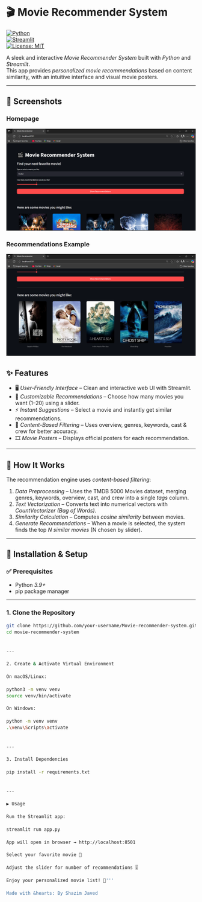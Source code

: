 # 🎬 Movie Recommender System  

[![Python](https://img.shields.io/badge/Python-3.9+-blue.svg)](https://www.python.org/)  
[![Streamlit](https://img.shields.io/badge/Streamlit-Framework-red)](https://streamlit.io/)  
[![License: MIT](https://img.shields.io/badge/License-MIT-green.svg)](LICENSE)  

A sleek and interactive *Movie Recommender System* built with *Python* and *Streamlit*.  
This app provides *personalized movie recommendations* based on content similarity, with an intuitive interface and visual movie posters.  

---
## 📸 Screenshots

### Homepage
![App Screenshot](static/images/demo1.png)

### Recommendations Example
![Recommendations](static/images/demo2.png)


## ✨ Features  

- 🖥 *User-Friendly Interface* – Clean and interactive web UI with Streamlit.  
- 🎯 *Customizable Recommendations* – Choose how many movies you want (1–20) using a slider.  
- ⚡ *Instant Suggestions* – Select a movie and instantly get similar recommendations.  
- 🧩 *Content-Based Filtering* – Uses overview, genres, keywords, cast & crew for better accuracy.  
- 🎞 *Movie Posters* – Displays official posters for each recommendation.  

---

## 🧠 How It Works  

The recommendation engine uses *content-based filtering*:  

1. *Data Preprocessing* – Uses the TMDB 5000 Movies dataset, merging genres, keywords, overview, cast, and crew into a single *tags* column.  
2. *Text Vectorization* – Converts text into numerical vectors with *CountVectorizer (Bag of Words)*.  
3. *Similarity Calculation* – Computes *cosine similarity* between movies.  
4. *Generate Recommendations* – When a movie is selected, the system finds the top *N similar movies* (N chosen by slider).  

---

## 🚀 Installation & Setup  

### ✅ Prerequisites  
- Python *3.9+*  
- pip package manager  

---

### 1. Clone the Repository  
```bash
git clone https://github.com/your-username/Movie-recommender-system.git
cd movie-recommender-system


---

2. Create & Activate Virtual Environment

On macOS/Linux:

python3 -m venv venv
source venv/bin/activate

On Windows:

python -m venv venv
.\venv\Scripts\activate


---

3. Install Dependencies

pip install -r requirements.txt


---

▶ Usage

Run the Streamlit app:

streamlit run app.py

App will open in browser → http://localhost:8501

Select your favorite movie 🎥

Adjust the slider for number of recommendations 🎚

Enjoy your personalized movie list! 🎉'''

Made with &hearts: By Shazim Javed
